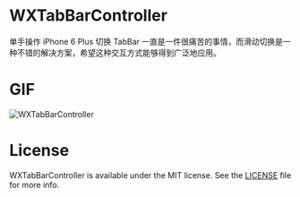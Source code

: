 # WXTabBarController

单手操作 iPhone 6 Plus 切换 TabBar 一直是一件很痛苦的事情，而滑动切换是一种不错的解决方案，希望这种交互方式能够得到广泛地应用。

# GIF

![WXTabBarController](GIF/WXTabBarController.gif "WXTabBarController")

# License

WXTabBarController is available under the MIT license. See the [LICENSE](LICENSE) file for more info.
